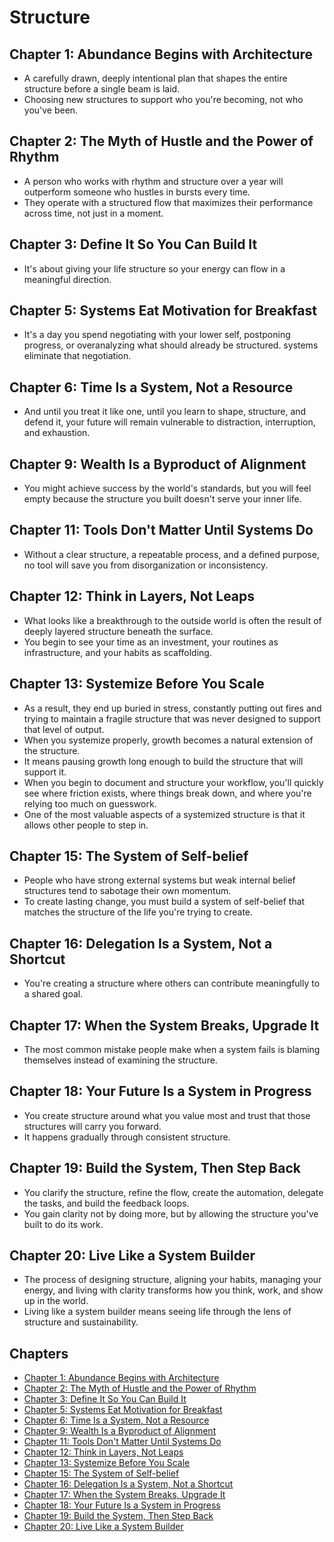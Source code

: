 # Structure

## Chapter 1: Abundance Begins with Architecture
- A carefully drawn, deeply intentional plan that shapes the entire structure before a single beam is laid.
- Choosing new structures to support who you're becoming, not who you've been.

## Chapter 2: The Myth of Hustle and the Power of Rhythm
- A person who works with rhythm and structure over a year will outperform someone who hustles in bursts every time.
- They operate with a structured flow that maximizes their performance across time, not just in a moment.

## Chapter 3: Define It So You Can Build It
- It's about giving your life structure so your energy can flow in a meaningful direction.

## Chapter 5: Systems Eat Motivation for Breakfast
- It's a day you spend negotiating with your lower self, postponing progress, or overanalyzing what should already be structured. systems eliminate that negotiation.

## Chapter 6: Time Is a System, Not a Resource
- And until you treat it like one, until you learn to shape, structure, and defend it, your future will remain vulnerable to distraction, interruption, and exhaustion.

## Chapter 9: Wealth Is a Byproduct of Alignment
- You might achieve success by the world's standards, but you will feel empty because the structure you built doesn't serve your inner life.

## Chapter 11: Tools Don't Matter Until Systems Do
- Without a clear structure, a repeatable process, and a defined purpose, no tool will save you from disorganization or inconsistency.

## Chapter 12: Think in Layers, Not Leaps
- What looks like a breakthrough to the outside world is often the result of deeply layered structure beneath the surface.
- You begin to see your time as an investment, your routines as infrastructure, and your habits as scaffolding.

## Chapter 13: Systemize Before You Scale
- As a result, they end up buried in stress, constantly putting out fires and trying to maintain a fragile structure that was never designed to support that level of output.
- When you systemize properly, growth becomes a natural extension of the structure.
- It means pausing growth long enough to build the structure that will support it.
- When you begin to document and structure your workflow, you'll quickly see where friction exists, where things break down, and where you're relying too much on guesswork.
- One of the most valuable aspects of a systemized structure is that it allows other people to step in.

## Chapter 15: The System of Self-belief
- People who have strong external systems but weak internal belief structures tend to sabotage their own momentum.
- To create lasting change, you must build a system of self-belief that matches the structure of the life you're trying to create.

## Chapter 16: Delegation Is a System, Not a Shortcut
- You're creating a structure where others can contribute meaningfully to a shared goal.

## Chapter 17: When the System Breaks, Upgrade It
- The most common mistake people make when a system fails is blaming themselves instead of examining the structure.

## Chapter 18: Your Future Is a System in Progress
- You create structure around what you value most and trust that those structures will carry you forward.
- It happens gradually through consistent structure.

## Chapter 19: Build the System, Then Step Back
- You clarify the structure, refine the flow, create the automation, delegate the tasks, and build the feedback loops.
- You gain clarity not by doing more, but by allowing the structure you've built to do its work.

## Chapter 20: Live Like a System Builder
- The process of designing structure, aligning your habits, managing your energy, and living with clarity transforms how you think, work, and show up in the world.
- Living like a system builder means seeing life through the lens of structure and sustainability.

## Chapters
- [Chapter 1: Abundance Begins with Architecture](docs/chapters/01/chapter.md)
- [Chapter 2: The Myth of Hustle and the Power of Rhythm](docs/chapters/02/chapter.md)
- [Chapter 3: Define It So You Can Build It](docs/chapters/03/chapter.md)
- [Chapter 5: Systems Eat Motivation for Breakfast](docs/chapters/05/chapter.md)
- [Chapter 6: Time Is a System, Not a Resource](docs/chapters/06/chapter.md)
- [Chapter 9: Wealth Is a Byproduct of Alignment](docs/chapters/09/chapter.md)
- [Chapter 11: Tools Don't Matter Until Systems Do](docs/chapters/11/chapter.md)
- [Chapter 12: Think in Layers, Not Leaps](docs/chapters/12/chapter.md)
- [Chapter 13: Systemize Before You Scale](docs/chapters/13/chapter.md)
- [Chapter 15: The System of Self-belief](docs/chapters/15/chapter.md)
- [Chapter 16: Delegation Is a System, Not a Shortcut](docs/chapters/16/chapter.md)
- [Chapter 17: When the System Breaks, Upgrade It](docs/chapters/17/chapter.md)
- [Chapter 18: Your Future Is a System in Progress](docs/chapters/18/chapter.md)
- [Chapter 19: Build the System, Then Step Back](docs/chapters/19/chapter.md)
- [Chapter 20: Live Like a System Builder](docs/chapters/20/chapter.md)
